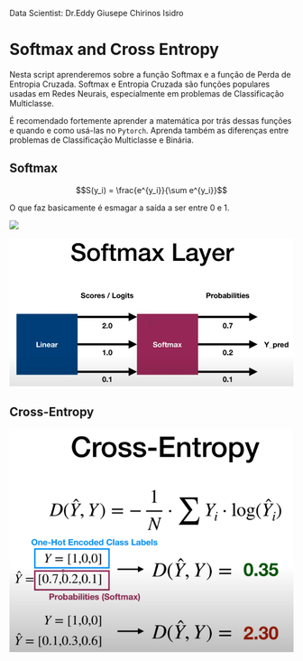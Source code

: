 Data Scientist: Dr.Eddy Giusepe Chirinos Isidro

# Softmax and Cross Entropy

Nesta script aprenderemos sobre a função Softmax e a função de Perda de Entropia Cruzada. Softmax e Entropia Cruzada são funções populares usadas em Redes Neurais, especialmente em problemas de Classificação Multiclasse. 

É recomendado fortemente aprender a matemática por trás dessas funções e quando e como usá-las no `Pytorch`. Aprenda também as diferenças entre problemas de Classificação Multiclasse e Binária. 

## Softmax

$$S(y_i) = \frac{e^{y_i}}{\sum e^{y_i}}$$

O que faz basicamente é esmagar a saída a ser entre $0$ e $1$.


![](https://www.mdpi.com/applsci/applsci-10-02950/article_deploy/html/images/applsci-10-02950-g001.png)


![Softmax](./softmax_1.png)


## Cross-Entropy


![](./cross-Entropy_2.png)









